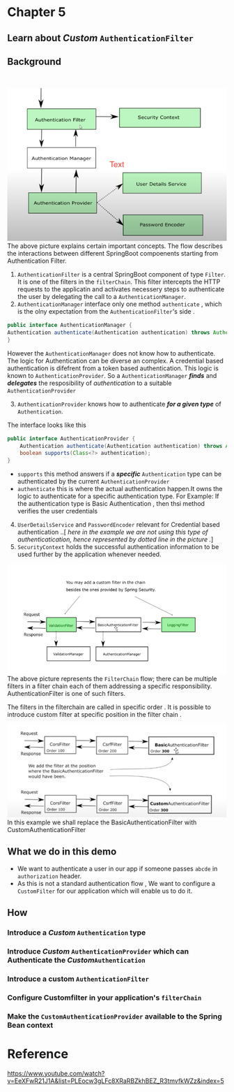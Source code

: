 # Chapter 5
 
## Learn about _Custom_ `AuthenticationFilter` 

## Background 
<br>

![image](images/chapter5/FC.png)<br>
The above picture explains certain important concepts. The flow describes the interactions between different SpringBoot compoenents starting from  Authentication Filter.


1.  `AuthenticationFilter` is a central SpringBoot component of type `Filter`. It is one of the filters in the `filterChain`. This filter intercepts the HTTP requests to the applicatin and activates necessery steps to authenticate the user by delegating the call to a `AuthenticationManager`.
2. `AuthenticationManager` interface only one method `authenticate` , which is the olny expectation from the `AuthenticationFilter`'s side .

````java
public interface AuthenticationManager {
Authentication authenticate(Authentication authentication) throws AuthenticationException;
}
````
However the `AuthenticationManager` does not know how to authenticate. The logic for Authentication can be diverse an complex. A credential based authentication is difefrent from a token based authentication. This logic is known to `AuthenticationProvider`. So a `AuthenticationManager` _**finds**_  and _**delegates**_ the resposibility of _authentication_ to a suitable `AuthenticationProvider` 

3. `AuthenticationProvider` knows how to authenticate _**for a given type**_ of `Authentication`. 

The interface looks like this
````java
public interface AuthenticationProvider {
	Authentication authenticate(Authentication authentication) throws AuthenticationException;
	boolean supports(Class<?> authentication);
}
````

* `supports`  this method answers if a _**specific**_ `Authentication` type can be authenticated by the current `AuthenticationProvider`
* `authenticate` this is where the actual authentication happen.It owns the logic to authenticate for a specific authentication type. For Example: If the authentication type is Basic Authentication , then thsi method verifies the user credentials 

4. `UserDetailsService` and `PasswordEncoder` relevant for Credential based authentication ..[ _here in the example we are not using this type of authenticatication, hence represented by dotted line in the picture ._]
5. `SecurityContext` holds the successful authentication information to be used further by the application whenever needed. 


![image](images/chapter5/FC2.png)<br>
The above picture represents the `FilterChain` flow; there can be multiple filters in a filter chain each of them addressing a specific responsibility. AuthenticationFilter is one of such filters. 

The filters in the filterchain are called in specific order . It is possible to introduce custom filter at specific position in the filter chain .

![image](images/chapter5/FC3.png)
In this example we shall replace the BasicAuthenticationFilter with CustomAuthenticationFilter


## What we do in this demo 
* We want to authenticate a user in our app if someone passes `abcde` in `authorization` header.
* As this is not a standard authentication flow , We want to configure a `CustomFilter` for our application  which will enable us to do it. 

## How 


### Introduce a _Custom_ `Authentication` type 

### Introduce  _Custom_ `AuthenticationProvider` which can Authenticate the _Custom_`Authentication`

### Introduce a custom `AuthenticationFilter` 

### Configure Customfilter in your application's `filterChain`

### Make the `CustomAuthenticationProvider` available to the Spring Bean context 


# Reference 
https://www.youtube.com/watch?v=EeXFwR21J1A&list=PLEocw3gLFc8XRaRBZkhBEZ_R3tmvfkWZz&index=5


